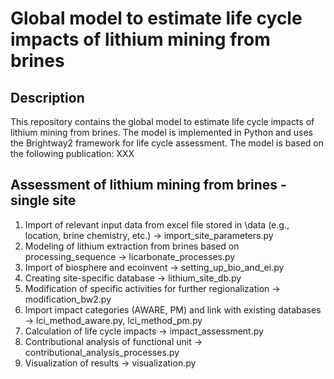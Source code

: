 # Global model to estimate life cycle impacts of lithium mining from brines

## Description

This repository contains the global model to estimate life cycle impacts of lithium mining from brines. The model is implemented in Python and uses the Brightway2 framework for life cycle assessment. The model is based on the following publication:
XXX

## Assessment of lithium mining from brines - single site

1. Import of relevant input data from excel file stored in \data (e.g., location, brine chemistry, etc.) -> import_site_parameters.py
2. Modeling of lithium extraction from brines based on processing_sequence -> licarbonate_processes.py
3. Import of biosphere and ecoinvent -> setting_up_bio_and_ei.py
4. Creating site-specific database -> lithium_site_db.py
5. Modification of specific activities for further regionalization -> modification_bw2.py
6. Import impact categories (AWARE, PM) and link with existing databases -> lci_method_aware.py, lci_method_pm.py
7. Calculation of life cycle impacts -> impact_assessment.py
8. Contributional analysis of functional unit -> contributional_analysis_processes.py
9. Visualization of results -> visualization.py 
